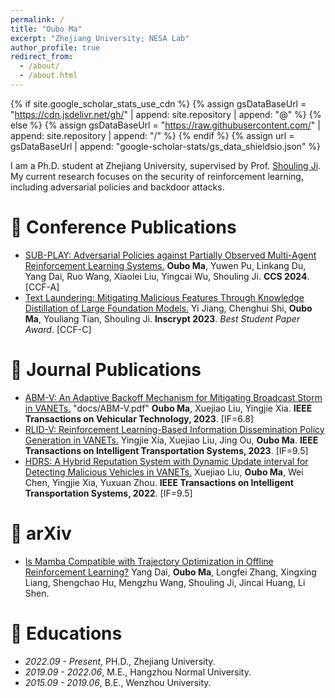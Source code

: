 ```yaml
---
permalink: /
title: "Oubo Ma"
excerpt: "Zhejiang University; NESA Lab"
author_profile: true
redirect_from: 
  - /about/
  - /about.html
---
```


{% if site.google_scholar_stats_use_cdn %}
{% assign gsDataBaseUrl = "https://cdn.jsdelivr.net/gh/" | append: site.repository | append: "@" %}
{% else %}
{% assign gsDataBaseUrl = "https://raw.githubusercontent.com/" | append: site.repository | append: "/" %}
{% endif %}
{% assign url = gsDataBaseUrl | append: "google-scholar-stats/gs_data_shieldsio.json" %}

<span class='anchor' id='about-me'></span>

I am a Ph.D. student at Zhejiang University, supervised by Prof. [Shouling Ji](https://scholar.google.com.hk/citations?user=5HoF_9oAAAAJ&hl=zh-CN&oi=ao). My current research focuses on the security of reinforcement learning, including adversarial policies and backdoor attacks.

# 📝 Conference Publications 
- [SUB-PLAY: Adversarial Policies against Partially Observed Multi-Agent Reinforcement Learning Systems.](https://arxiv.org/pdf/2402.03741) **Oubo Ma**, Yuwen Pu, Linkang Du, Yang Dai, Ruo Wang, Xiaolei Liu, Yingcai Wu, Shouling Ji. **CCS 2024**. [CCF-A]
- [Text Laundering: Mitigating Malicious Features Through Knowledge Distillation of Large Foundation Models.](https://link.springer.com/chapter/10.1007/978-981-97-0945-8_1) Yi Jiang, Chenghui Shi, **Oubo Ma**, Youliang Tian, Shouling Ji. **Inscrypt 2023**. *Best Student Paper Award*. [CCF-C]

# 📝 Journal Publications 
- [ABM-V: An Adaptive Backoff Mechanism for Mitigating Broadcast Storm in VANETs.]("docs/ABM-V.pdf") "docs/ABM-V.pdf" **Oubo Ma**, Xuejiao Liu, Yingjie Xia. **IEEE Transactions on Vehicular Technology, 2023**. [IF=6.8]
- [RLID-V: Reinforcement Learning-Based Information Dissemination Policy Generation in VANETs.](docs/RLID-V.pdf) Yingjie Xia, Xuejiao Liu, Jing Ou, **Oubo Ma**. **IEEE Transactions on Intelligent Transportation Systems, 2023**. [IF=9.5]
- [HDRS: A Hybrid Reputation System with Dynamic Update interval for Detecting Malicious Vehicles in VANETs.](docs/HDRS.pdf) Xuejiao Liu, **Oubo Ma**, Wei Chen, Yingjie Xia, Yuxuan Zhou. **IEEE Transactions on Intelligent Transportation Systems, 2022**. [IF=9.5]

# 📝 arXiv
- [Is Mamba Compatible with Trajectory Optimization in Offline Reinforcement Learning?](https://arxiv.org/pdf/2405.12094) Yang Dai, **Oubo Ma**, Longfei Zhang, Xingxing Liang, Shengchao Hu, Mengzhu Wang, Shouling Ji, Jincai Huang, Li Shen.

# 📖 Educations
- *2022.09 - Present*, PH.D., Zhejiang University. 
- *2019.09 - 2022.06*, M.E., Hangzhou Normal University. 
- *2015.09 - 2019.06*, B.E., Wenzhou University. 